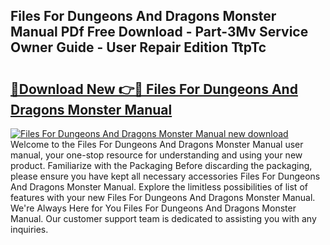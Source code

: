 ## Files For Dungeons And Dragons Monster Manual PDf Free Download - Part-3Mv Service Owner Guide - User Repair Edition TtpTc

# <h2><a href="http://bc53003.oget.top/?id=Files+For+Dungeons+And+Dragons+Monster+Manual">🔗Download New 👉🔴 Files For Dungeons And Dragons Monster Manual</a></h2>

[![Files For Dungeons And Dragons Monster Manual new download](https://i.imgur.com/5g1atiW.png)](http://bc53003.oget.top/?id=Files+For+Dungeons+And+Dragons+Monster+Manual)
Welcome to the Files For Dungeons And Dragons Monster Manual user manual, your one-stop resource for understanding and using your new product. Familiarize with the Packaging Before discarding the packaging, please ensure you have kept all necessary accessories Files For Dungeons And Dragons Monster Manual. Explore the limitless possibilities of list of features with your new Files For Dungeons And Dragons Monster Manual. We're Always Here for You Files For Dungeons And Dragons Monster Manual. Our customer support team is dedicated to assisting you with any inquiries.
